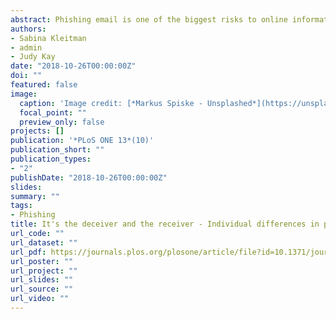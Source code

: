 ```yaml
---
abstract: Phishing email is one of the biggest risks to online information security due to its ability to exploit human trust and naivety. Prior research has examined whether some people are more susceptible to phishing than others and what characteristics may predict this susceptibility. Given that there are no standardised measures or methodologies to detect phishing susceptibility, results have conflicted. To address this issue, the current study created a 40-item phishing detection task to measure both cognitive and behavioural indicators of phishing susceptibility and false positives (misjudged genuine email). The task is based on current real-life email stimuli (i.e., phishing and genuine) relevant to the student and general population. Extending previous literature we also designed a methodology for assessing phishing susceptibility by allowing participants to indicate perception of maliciousness of each email type and the actions they would take (keep it, trash it or seek further information). This enabled us to; (1) examine the relationships that psychological variables share with phishing susceptibility and false positives-both captured as consistent tendencies; (2) determine the relationships between perceptions of maliciousness with behavioural outcomes and psychological variables; and (3) determine the relationships between these tendencies and email characteristics. In our study, 150 undergraduate psychology students participated in exchange for partial course credit (98 Female; Mean age = 19.70, SD = 2.27). Participants also completed a comprehensive battery of psychometric tests assessing intelligence, pre- and on-task confidence, Big 6 personality, and familiarity/competence in computing and phishing. Results revealed that people showed distinct and robust tendencies for phishing susceptibility and false positives. A series of regression analyses looking at the accuracy of both phishing and false positives detection revealed that human-centred variables accounted for a good degree of variance in phishing susceptibility (about 54%), with perceptions of maliciousness, intelligence, knowledge of phishing, and on-task confidence contributing significantly, directly and/or indirectly via perception of maliciousness. A regression model looking at discriminating false positives has also shown that human-centred variables accounted for a reasonable degree of variance (41%), with perceptions of maliciousness, intelligence and on-task confidence contributing significantly, directly and/or indirectly via perception of maliciousness. Furthermore, the characteristics of the most effective phishing and misjudged genuine email items were profiled. Based on our findings, we suggest that future research should investigate these significant variables in more detail. We also recommend that future research should capture consistent response tendencies to determine vulnerability to phishing and false positives (rather than a one off response to a single email), and use the collection of the most current phishing email obtained from relevant sources to the population. It is important to capture perceptions of maliciousness of email because it is a key predictor of the action taken on the email. It directly predicts accuracy detection of phishing and genuine email, as well as mediating the relationships between some other predictors whose role would have been overlooked if the perceptions were not captured. The study provides the framework of human-centred variables which predict phishing and false positive susceptibility as well as the characteristics of email which most deceive people.
authors:
- Sabina Kleitman
- admin
- Judy Kay
date: "2018-10-26T00:00:00Z"
doi: ""
featured: false
image:
  caption: 'Image credit: [*Markus Spiske - Unsplashed*](https://unsplash.com/photos/70Rir5vB96U)'
  focal_point: ""
  preview_only: false
projects: []
publication: '*PLoS ONE 13*(10)'
publication_short: ""
publication_types:
- "2"
publishDate: "2018-10-26T00:00:00Z"
slides: 
summary: ""
tags:
- Phishing
title: It's the deceiver and the receiver - Individual differences in phishing susceptibility and false positives with item profiling
url_code: ""
url_dataset: ""
url_pdf: https://journals.plos.org/plosone/article/file?id=10.1371/journal.pone.0205089&type=printable
url_poster: ""
url_project: ""
url_slides: ""
url_source: ""
url_video: ""
---
```





